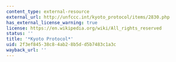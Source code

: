 ```yaml
---
content_type: external-resource
external_url: http://unfccc.int/kyoto_protocol/items/2830.php
has_external_license_warning: true
license: https://en.wikipedia.org/wiki/All_rights_reserved
status: ''
title: '*Kyoto Protocol*'
uid: 2f3ef845-38c8-4ab2-8b5d-d5b7483c1a3c
wayback_url: ''
---
```


